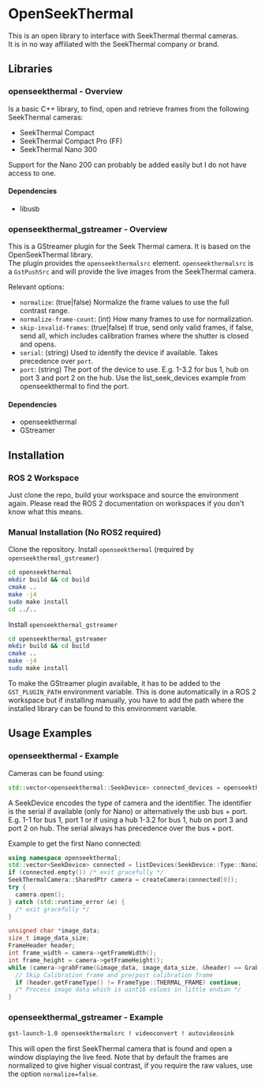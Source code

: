 # OpenSeekThermal

This is an open library to interface with SeekThermal thermal cameras.  
It is in no way affiliated with the SeekThermal company or brand.

## Libraries

### openseekthermal - Overview

Is a basic C++ library, to find, open and retrieve frames from the following SeekThermal cameras:

* SeekThermal Compact
* SeekThermal Compact Pro (FF)
* SeekThermal Nano 300

Support for the Nano 200 can probably be added easily but I do not have access to one.

#### Dependencies

* libusb

### openseekthermal_gstreamer - Overview

This is a GStreamer plugin for the Seek Thermal camera. It is based on the OpenSeekThermal library.  
The plugin provides the `openseekthermalsrc` element.
`openseekthermalsrc` is a `GstPushSrc` and will provide the live images from the SeekThermal camera.

Relevant options:

* `normalize`: (true|false) Normalize the frame values to use the full contrast range.
* `normalize-frame-count`: (int) How many frames to use for normalization.
* `skip-invalid-frames`: (true|false) If true, send only valid frames, if false, send all, which includes calibration frames where the shutter is closed and opens.
* `serial`: (string) Used to identify the device if available. Takes precedence over `port`.
* `port`: (string) The port of the device to use. E.g. 1-3.2 for bus 1, hub on port 3 and port 2 on the hub.
          Use the list_seek_devices example from openseekthermal to find the port.

#### Dependencies

* openseekthermal
* GStreamer

## Installation

### ROS 2 Workspace

Just clone the repo, build your workspace and source the environment again.
Please read the ROS 2 documentation on workspaces if you don't know what this means.

### Manual Installation (No ROS2 required)

Clone the repository.
Install `openseekthermal` (required by `openseekthermal_gstreamer`)

```bash
cd openseekthermal
mkdir build && cd build
cmake ..
make -j4
sudo make install
cd ../..
```

Install `openseekthermal_gstreamer`

```bash
cd openseekthermal_gstreamer
mkdir build && cd build
cmake ..
make -j4
sudo make install
```

To make the GStreamer plugin available, it has to be added to the `GST_PLUGIN_PATH` environment variable.
This is done automatically in a ROS 2 workspace but if installing manually, you have to add the path where the installed library can be found to this environment variable.

## Usage Examples

### openseekthermal - Example

Cameras can be found using:

```c++
std::vector<openseekthermal::SeekDevice> connected_devices = openseekthermal::listDevices();
```

A SeekDevice encodes the type of camera and the identifier.
The identifier is the serial if available (only for Nano) or alternatively the usb bus + port.
E.g. 1-1 for bus 1, port 1 or if using a hub 1-3.2 for bus 1, hub on port 3 and port 2 on hub.
The serial always has precedence over the bus + port.

Example to get the first Nano connected:

```c++
using namespace openseekthermal;
std::vector<SeekDevice> connected = listDevices(SeekDevice::Type::Nano200 | SeekDevice::Type::Nano300);
if (connected.empty()) /* exit gracefully */
SeekThermalCamera::SharedPtr camera = createCamera(connected[0]);
try {
  camera.open();
} catch (std::runtime_error &e) {
  /* exit gracefully */
}

unsigned char *image_data;
size_t image_data_size;
FrameHeader header;
int frame_width = camera->getFrameWidth();
int frame_height = camera->getFrameHeight();
while (camera->grabFrame(&image_data, image_data_size, &header) == GrabFrameResult::SUCCESS) {
  // Skip Calibration frame and pre/post calibration frame
  if (header.getFrameType() != FrameType::THERMAL_FRAME) continue; 
  /* Process image data which is uint16 values in little endian */
}

```

### openseekthermal_gstreamer - Example

```bash
gst-launch-1.0 openseekthermalsrc ! videoconvert ! autovideosink
```

This will open the first SeekThermal camera that is found and open a window displaying the live feed.
Note that by default the frames are normalized to give higher visual contrast, if you require the raw values,
use the option `normalize=false`.

